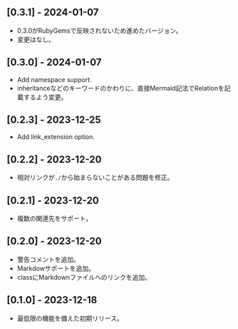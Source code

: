 ## [0.3.1] - 2024-01-07

- 0.3.0がRubyGemsで反映されないため進めたバージョン。
- 変更はなし。

## [0.3.0] - 2024-01-07

- Add namespace support.
- inheritanceなどのキーワードのかわりに、直接Mermaid記法でRelationを記載するよう変更。

## [0.2.3] - 2023-12-25

- Add link_extension option.

## [0.2.2] - 2023-12-20

- 相対リンクが`./`から始まらないことがある問題を修正。

## [0.2.1] - 2023-12-20

- 複数の関連先をサポート。

## [0.2.0] - 2023-12-20

- 警告コメントを追加。
- Markdowサポートを追加。
- classにMarkdownファイルへのリンクを追加。

## [0.1.0] - 2023-12-18

- 最低限の機能を備えた初期リリース。

